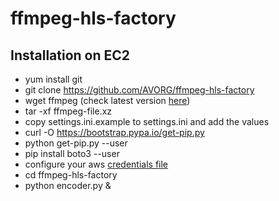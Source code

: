 # ffmpeg-hls-factory
## Installation on EC2
- yum install git
- git clone https://github.com/AVORG/ffmpeg-hls-factory
- wget ffmpeg (check latest version [here](https://johnvansickle.com/ffmpeg/))
- tar -xf ffmpeg-file.xz
- copy settings.ini.example to settings.ini and add the values
- curl -O https://bootstrap.pypa.io/get-pip.py
- python get-pip.py --user
- pip install boto3 --user
- configure your aws [credentials file](https://boto3.amazonaws.com/v1/documentation/api/latest/guide/quickstart.html)
- cd ffmpeg-hls-factory
- python encoder.py &

